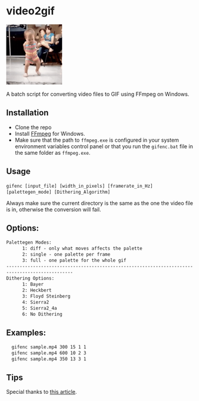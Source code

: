 # video2gif

![sample gif file generated](sample.gif)

A batch script for converting video files to GIF using FFmpeg on Windows.

## Installation
* Clone the repo
* Install [FFmpeg](http://ffmpeg.zeranoe.com/builds/) for Windows.
* Make sure that the path to `ffmpeg.exe` is configured in your system environment variables control panel or that you run the `gifenc.bat` file in the same folder as `ffmpeg.exe`.

## Usage
```
gifenc [input_file] [width_in_pixels] [framerate_in_Hz] [palettegen_mode] [Dithering_Algorithm]
```
Always make sure the current directory is the same as the one the video file is in, otherwise the conversion will fail.
## Options:
```
Palettegen Modes:
      1: diff - only what moves affects the palette
      2: single - one palette per frame
      3: full - one palette for the whole gif
-----------------------------------------------------------------------------------------------
Dithering Options:
      1: Bayer
      2: Heckbert
      3: Floyd Steinberg
      4: Sierra2
      5: Sierra2_4a
      6: No Dithering
```

## Examples:
```
  gifenc sample.mp4 300 15 1 1
  gifenc sample.mp4 600 10 2 3
  gifenc sample.mp4 350 13 3 1

```

## Tips
Special thanks to [this article](http://blog.pkh.me/p/21-high-quality-gif-with-ffmpeg.html).
